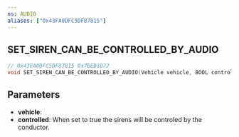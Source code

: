 ```yaml
---
ns: AUDIO
aliases: ["0x43FA0DFC5DF87815"]
---
```

## SET_SIREN_CAN_BE_CONTROLLED_BY_AUDIO

```c
// 0x43FA0DFC5DF87815 0x7BED1872
void SET_SIREN_CAN_BE_CONTROLLED_BY_AUDIO(Vehicle vehicle, BOOL controlled);
```

## Parameters
* **vehicle**:
* **controlled**: When set to true the sirens will be controled by the conductor.
